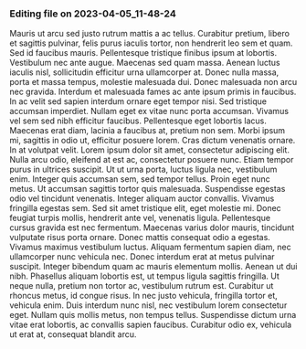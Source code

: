 

### Editing file on 2023-04-05_11-48-24

Mauris ut arcu sed justo rutrum mattis a ac tellus. Curabitur pretium, libero et sagittis pulvinar, felis purus iaculis tortor, non hendrerit leo sem et quam. Sed id faucibus mauris. Pellentesque tristique finibus ipsum at lobortis. Vestibulum nec ante augue. Maecenas sed quam massa. Aenean luctus iaculis nisl, sollicitudin efficitur urna ullamcorper at. Donec nulla massa, porta et massa tempus, molestie malesuada dui. Donec malesuada non arcu nec gravida. Interdum et malesuada fames ac ante ipsum primis in faucibus.
In ac velit sed sapien interdum ornare eget tempor nisi. Sed tristique accumsan imperdiet. Nullam eget ex vitae nunc porta accumsan. Vivamus vel sem sed nibh efficitur faucibus. Pellentesque eget lobortis lacus. Maecenas erat diam, lacinia a faucibus at, pretium non sem. Morbi ipsum mi, sagittis in odio ut, efficitur posuere lorem. Cras dictum venenatis ornare. In at volutpat velit. Lorem ipsum dolor sit amet, consectetur adipiscing elit. Nulla arcu odio, eleifend at est ac, consectetur posuere nunc. Etiam tempor purus in ultrices suscipit. Ut ut urna porta, luctus ligula nec, vestibulum enim. Integer quis accumsan sem, sed tempor tellus. Proin eget nunc metus. Ut accumsan sagittis tortor quis malesuada.
Suspendisse egestas odio vel tincidunt venenatis. Integer aliquam auctor convallis. Vivamus fringilla egestas sem. Sed sit amet tristique elit, eget molestie mi. Donec feugiat turpis mollis, hendrerit ante vel, venenatis ligula. Pellentesque cursus gravida est nec fermentum. Maecenas varius dolor mauris, tincidunt vulputate risus porta ornare. Donec mattis consequat odio a egestas. Vivamus maximus vestibulum luctus. Aliquam fermentum sapien diam, nec ullamcorper nunc vehicula nec. Donec interdum erat at metus pulvinar suscipit. Integer bibendum quam ac mauris elementum mollis. Aenean ut dui nibh. Phasellus aliquam lobortis est, ut tempus ligula sagittis fringilla.
Ut neque nulla, pretium non tortor ac, vestibulum rutrum est. Curabitur ut rhoncus metus, id congue risus. In nec justo vehicula, fringilla tortor et, vehicula enim. Duis interdum nunc nisl, nec vestibulum lorem consectetur eget. Nullam quis mollis metus, non tempus tellus. Suspendisse dictum urna vitae erat lobortis, ac convallis sapien faucibus. Curabitur odio ex, vehicula ut erat at, consequat blandit arcu.


